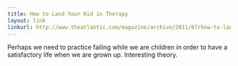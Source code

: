 ```yaml
---
title: How to Land Your Kid in Therapy
layout: link
linkurl: http://www.theatlantic.com/magazine/archive/2011/07/how-to-land-your-kid-in-therapy/8555/?single_page=true
---
```


Perhaps we need to practice failing while we are children in order to have a satisfactory life when we are grown up. Interesting theory.